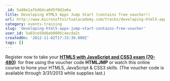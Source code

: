 ```yaml
---
_id: 5a88e1afbd6dca0d5f0d2e6a
title: Developing HTML5 Apps Jump Start (contains free voucher!)
url: http://www.microsoftvirtualacademy.com/tracks/developing-html5-apps-jump-start
category: events-training
slug: 'developing-html5-apps-jump-start-contains-free-voucher'
user_id: 5a83ce59d6eb0005c4ecda2c
createdOn: '2012-11-02T17:33:39.000Z'
tags: []
---
```


Register now to take your <a href="http://www.microsoft.com/learning/en/us/exam.aspx?id=70-480"><strong>HTML5 with JavaScript and CSS3 exam (70-480</strong></a><strong>) </strong> for free using the voucher code <strong>HTMLJMP</strong> or watch this online course to hone your HTML5, JavaScript &amp; CSS3 skills. (The voucher code is available through 3/31/2013 while supplies last.)
